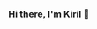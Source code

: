 ### Hi there, I'm Kiril 👋

<!--
**KirilMilosevski/KIrilMilosevski** is a ✨ _special_ ✨ repository because its `README.md` (this file) appears on your GitHub profile.


- 🌱 Currently studying in my final year of a Software Engineering degree.
- 👯 I’m working on a Udemy course for ASP.NET core.
- 🤔 I’m looking to improve my skills for building web applications and expand my knowledge.

